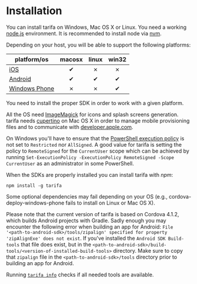 # Installation

You can install tarifa on Windows, Mac OS X or Linux. You need a working
[node.js](http://nodejs.org/) environment.
It is recommended to install node via [nvm](https://github.com/creationix/nvm).

Depending on your host, you will be able to support the following platforms:

| platform/os                                | macosx | linux | win32 |
| -------------------------------------------|:------:|:-----:|:-----:|
| [iOS](http://developer.apple.com/)         | ✔      | ✗     | ✗     |
| [Android](http://developer.android.com/)   | ✔      | ✔     | ✔     |
| [Windows Phone](http://dev.windows.com/en-us/develop/download-phone-sdk) | ✗      | ✗     | ✔     |

You need to install the proper SDK in order to work with a given platform.

All the OS need [ImageMagick](http://www.imagemagick.org/) for icons and splash screens generation.
tarifa needs [cupertino](https://github.com/nomad/cupertino) on Mac OS X in order to manage mobile provisioning files and to communicate with
[developer.apple.com](http://developer.apple.com/).

On Windows you'll have to ensure that the [PowerShell execution policy](http://technet.microsoft.com/library/hh847748.aspx)
is not set to `Restricted` nor `AllSigned`. A good value for tarifa is setting the policy to `RemoteSigned` for the
`CurrentUser` scope which can be achieved by running
`Set-ExecutionPolicy -ExecutionPolicy RemoteSigned -Scope CurrentUser` as an administrator in some PowerShell.

When the SDKs are properly installed you can install tarifa with *npm*:

```
npm install -g tarifa
```

Some optional dependencies may fail depending on your OS
(e.g., cordova-deploy-windows-phone fails to install on Linux or Mac OS X).

Please note that the current version of tarifa is based on Cordova 4.1.2, which builds Android projects with Gradle.
Sadly enough you may encounter the following error when building an app for Android: `File '<path-to-android-sdk>/tools/zipalign' specified for property 'zipAlignExe' does not exist`.
If you've installed the `Android SDK Build-tools` that file does exist, but in the `<path-to-android-sdk>/build-tools/<version-of-installed-build-tools>` directory.
Make sure to copy that `zipalign` file in the `<path-to-android-sdk>/tools` directory prior to building an app for Android.

Running [`tarifa info`](../usage/info.md) checks if all needed tools are available.


